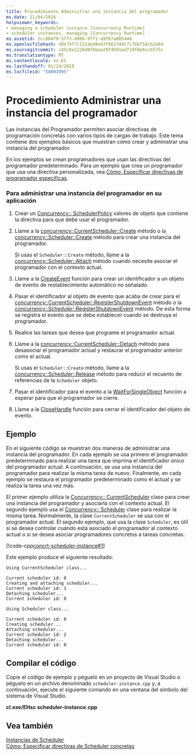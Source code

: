 ```yaml
---
title: Procedimiento Administrar una instancia del programador
ms.date: 11/04/2016
helpviewer_keywords:
- managing a scheduler instance [Concurrency Runtime]
- scheduler instances, managing [Concurrency Runtime]
ms.assetid: 2cc804f0-5ff3-498b-97f1-a9f67a005448
ms.openlocfilehash: d8e79f7c132abd8e43f661f4dc7c7bb758cb2a6d
ms.sourcegitcommit: c85c8a1226d8fbbaa29f4691ed719f8e6cc6575c
ms.translationtype: MT
ms.contentlocale: es-ES
ms.lasthandoff: 01/24/2019
ms.locfileid: "54893995"
---
```

# <a name="how-to-manage-a-scheduler-instance"></a>Procedimiento Administrar una instancia del programador

Las instancias del Programador permiten asociar directivas de programación concretas con varios tipos de cargas de trabajo. Este tema contiene dos ejemplos básicos que muestran cómo crear y administrar una instancia del programador.

En los ejemplos se crean programadores que usan las directivas del programador predeterminado. Para un ejemplo que crea un programador que usa una directiva personalizada, vea [Cómo: Especificar directivas de programador específicas](../../parallel/concrt/how-to-specify-specific-scheduler-policies.md).

### <a name="to-manage-a-scheduler-instance-in-your-application"></a>Para administrar una instancia del programador en su aplicación

1. Crear un [Concurrency:: SchedulerPolicy](../../parallel/concrt/reference/schedulerpolicy-class.md) valores de objeto que contiene la directiva para que debe usar el programador.

1. Llame a la [concurrency::CurrentScheduler::Create](reference/currentscheduler-class.md#create) método o la [concurrency::Scheduler::Create](reference/scheduler-class.md#create) método para crear una instancia del programador.

   Si usas el `Scheduler::Create` método, llame a la [concurrency::Scheduler::Attach](reference/scheduler-class.md#attach) método cuando necesite asociar el programador con el contexto actual.

1. Llame a la [CreateEvent](/windows/desktop/api/synchapi/nf-synchapi-createeventa) función para crear un identificador a un objeto de evento de restablecimiento automático no señalado.

1. Pasar el identificador al objeto de evento que acaba de crear para el [concurrency::CurrentScheduler::RegisterShutdownEvent](reference/currentscheduler-class.md#registershutdownevent) método o la [concurrency::Scheduler::RegisterShutdownEvent](reference/scheduler-class.md#registershutdownevent) método. De esta forma se registra el evento que se debe establecer cuando se destruya el programador.

1. Realice las tareas que desea que programe el programador actual.

1. Llame a la [concurrency::CurrentScheduler::Detach](reference/currentscheduler-class.md#detach) método para desasociar el programador actual y restaurar el programador anterior como el actual.

   Si usas el `Scheduler::Create` método, llame a la [concurrency::Scheduler::Release](reference/scheduler-class.md#release) método para reducir el recuento de referencias de la `Scheduler` objeto.

1. Pasar el identificador para el evento a la [WaitForSingleObject](/windows/desktop/api/synchapi/nf-synchapi-waitforsingleobject) función a esperar para que el programador se cierre.

1. Llame a la [CloseHandle](/windows/desktop/api/handleapi/nf-handleapi-closehandle) función para cerrar el identificador del objeto de evento.

## <a name="example"></a>Ejemplo

En el siguiente código se muestran dos maneras de administrar una instancia del programador. En cada ejemplo se usa primero el programador predeterminado para realizar una tarea que imprima el identificador único del programador actual. A continuación, se usa una instancia del programador para realizar la misma tarea de nuevo. Finalmente, en cada ejemplo se restaura el programador predeterminado como el actual y se realiza la tarea una vez más.

El primer ejemplo utiliza la [Concurrency:: CurrentScheduler](../../parallel/concrt/reference/currentscheduler-class.md) clase para crear una instancia del programador y asociarla con el contexto actual. El segundo ejemplo usa el [Concurrency:: Scheduler](../../parallel/concrt/reference/scheduler-class.md) clase para realizar la misma tarea. Normalmente, la clase `CurrentScheduler` se usa con el programador actual. El segundo ejemplo, que usa la clase `Scheduler`, es útil si se desea controlar cuándo está asociado el programador al contexto actual o si se desea asociar programadores concretos a tareas concretas.

[!code-cpp[concrt-scheduler-instance#1](../../parallel/concrt/codesnippet/cpp/how-to-manage-a-scheduler-instance_1.cpp)]

Este ejemplo produce el siguiente resultado:

```Output
Using CurrentScheduler class...

Current scheduler id: 0
Creating and attaching scheduler...
Current scheduler id: 1
Detaching scheduler...
Current scheduler id: 0

Using Scheduler class...

Current scheduler id: 0
Creating scheduler...
Attaching scheduler...
Current scheduler id: 2
Detaching scheduler...
Current scheduler id: 0
```

## <a name="compiling-the-code"></a>Compilar el código

Copie el código de ejemplo y péguelo en un proyecto de Visual Studio o péguelo en un archivo denominado `scheduler-instance.cpp` y, a continuación, ejecute el siguiente comando en una ventana del símbolo del sistema de Visual Studio.

**cl.exe/EHsc scheduler-instance.cpp**

## <a name="see-also"></a>Vea también

[Instancias de Scheduler](../../parallel/concrt/scheduler-instances.md)<br/>
[Cómo: Especificar directivas de Scheduler concretas](../../parallel/concrt/how-to-specify-specific-scheduler-policies.md)

